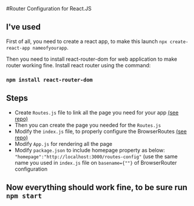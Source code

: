 #Router Configuration for React.JS

## I've used
First of all, you need to create a react app, to make this launch `npx create-react-app nameofyourapp`.

Then you need to install react-router-dom for web application to make router working fine. Install react router using the command:

### `npm install react-router-dom`

## Steps
* Create `Routes.js` file to link all the page you need for your app [(see repo)](https://github.com/ReverbOD/router-config/blob/master/src/Routes.js)
* Then you can create the page you needed for the `Routes.js`
* Modify the `index.js` file, to properly configure the BrowserRoutes [(see repo)](https://github.com/ReverbOD/router-config/blob/master/src/index.js)
* Modify `App.js` for rendering all the page
* Modify `package.json` to include homepage property as below: `"homepage":"http://localhost:3000/routes-config"` (use the same name you used in `index.js` file on `basename={""}` of BrowserRouter configuration

## Now everything should work fine, to be sure run `npm start`
